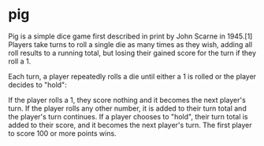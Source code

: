 # pig
Pig is a simple dice game first described in print by John Scarne in 1945.[1] Players take turns to roll a single die as many times as they wish, adding all roll results to a running total, but losing their gained score for the turn if they roll a 1.


Each turn, a player repeatedly rolls a die until either a 1 is rolled or the player decides to "hold":

If the player rolls a 1, they score nothing and it becomes the next player's turn.
If the player rolls any other number, it is added to their turn total and the player's turn continues.
If a player chooses to "hold", their turn total is added to their score, and it becomes the next player's turn.
The first player to score 100 or more points wins.
